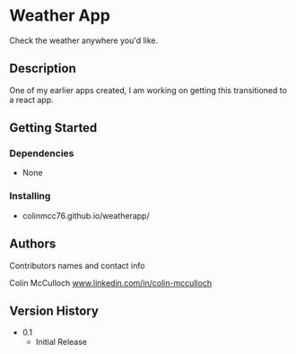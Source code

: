 # Weather App

Check the weather anywhere you'd like. 

## Description

One of my earlier apps created, I am working on getting this transitioned to a react app. 

## Getting Started

### Dependencies

* None

### Installing

* colinmcc76.github.io/weatherapp/

## Authors

Contributors names and contact info

Colin McCulloch
www.linkedin.com/in/colin-mcculloch

## Version History

* 0.1
    * Initial Release